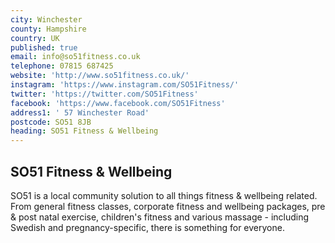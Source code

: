 ```yaml
---
city: Winchester
county: Hampshire
country: UK
published: true
email: info@so51fitness.co.uk
telephone: 07815 687425
website: 'http://www.so51fitness.co.uk/'
instagram: 'https://www.instagram.com/SO51Fitness/'
twitter: 'https://twitter.com/SO51Fitness'
facebook: 'https://www.facebook.com/SO51Fitness'
address1: ' 57 Winchester Road'
postcode: SO51 8JB
heading: SO51 Fitness & Wellbeing
---
```

## SO51 Fitness & Wellbeing

SO51 is a local community solution to all things fitness & wellbeing related. From general fitness classes, corporate fitness and wellbeing packages, pre & post natal exercise, children's fitness and various massage - including Swedish and pregnancy-specific, there is something for everyone.
